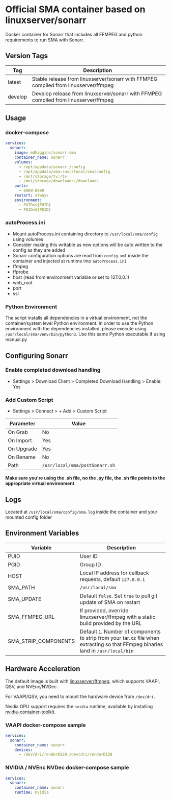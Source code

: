 # Official SMA container based on linuxserver/sonarr

Docker container for Sonarr that includes all FFMPEG and python requirements to run SMA with Sonarr.

## Version Tags

|Tag|Description|
|---|---|
|latest|Stable release from linuxserver/sonarr with FFMPEG compiled from linuxserver/ffmpeg|
|develop|Develop release from linuxserver/sonarr with FFMPEG compiled from linuxserver/ffmpeg|

## Usage

### docker-compose
~~~yml
services:
  sonarr:
    image: mdhiggins/sonarr-sma
    container_name: sonarr
    volumes:
      - /opt/appdata/sonarr:/config
      - /opt/appdata/sma:/usr/local/sma/config
      - /mnt/storage/tv:/tv
      - /mnt/storage/downloads:/downloads
    ports:
      - 8989:8989
    restart: always
    environment:
      - PUID=${PUID}
      - PGID=${PGID}
~~~

### autoProcess.ini
- Mount autoProcess.ini containing directory to `/usr/local/sma/config` using volumes
 - Consider making this writable as new options will be auto written to the config as they are added
- Sonarr configuration options are read from `config.xml` inside the container and injected at runtime into `autoProcess.ini`
 - ffmpeg
 - ffprobe
 - host (read from environment variable or set to 127.0.0.1)
 - web_root
 - port
 - ssl

### Python Environment
The script installs all dependencies in a virtual environment, not the container/system level Python environment. In order to use the Python environment with the dependencies installed, please execute using `/usr/local/sma/venv/bin/python3`. Use this same Python executable if using manual.py

## Configuring Sonarr

###  Enable completed download handling
- Settings > Download Client > Completed Download Handling > Enable: Yes

### Add Custom Script
- Settings > Connect > + Add > Custom Script

|Parameter|Value|
|---|---|
|On Grab| No|
|On Import| Yes|
|On Upgrade| Yes|
|On Rename| No|
|Path|`/usr/local/sma/postSonarr.sh`|

**Make sure you're using the .sh file, no the .py file, the .sh file points to the appropriate virtual environment**

## Logs

Located at `/usr/local/sma/config/sma.log` inside the container and your mounted config folder

## Environment Variables
|Variable|Description|
|---|---|
|PUID|User ID|
|PGID|Group ID|
|HOST|Local IP address for callback requests, default `127.0.0.1`|
|SMA_PATH|`/usr/local/sma`|
|SMA_UPDATE|Default `false`. Set `true` to pull git update of SMA on restart|
|SMA_FFMPEG_URL|If provided, override linuxserver/ffmpeg with a static build provided by the URL|
|SMA_STRIP_COMPONENTS|Default `1`. Number of components to strip from your tar.xz file when extracting so that FFmpeg binaries land in `/usr/local/bin`|

## Hardware Acceleration
The default image is built with [linuxserver/ffmpeg](https://hub.docker.com/r/linuxserver/ffmpeg), which supports VAAPI, QSV, and NVEnc/NVDec.

For VAAPI/QSV, you need to mount the hardware device from `/dev/dri`. 

Nvidia GPU support requires the `nvidia` runtime, available by installing [nvidia-container-toolkit](https://github.com/NVIDIA/nvidia-container-toolkit).

### VAAPI docker-compose sample
~~~yml
services:
  sonarr:
    container_name: sonarr
    devices:
      - /dev/dri/renderD128:/dev/dri/renderD128
~~~

### NVIDIA / NVEnc  NVDec docker-compose sample
~~~yml
services:
  sonarr:
    container_name: sonarr
    runtime: nvidia
~~~
